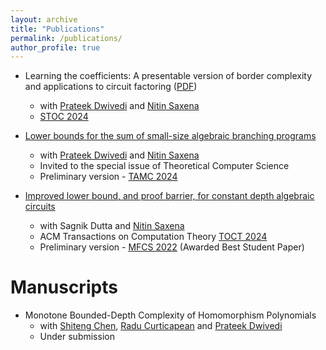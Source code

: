 ```yaml
---
layout: archive
title: "Publications"
permalink: /publications/
author_profile: true
---
```


* Learning the coefficients: A presentable version of border complexity and applications to circuit factoring ([PDF](https://www.cse.iitk.ac.in/users/nitin/papers/PresentableVNP.pdf))
  - with [Prateek Dwivedi](https://www.prateekdwivedi.in/) and [Nitin Saxena](https://www.cse.iitk.ac.in/users/nitin/)
  - [STOC 2024](https://dl.acm.org/doi/abs/10.1145/3618260.3649743)

* [Lower bounds for the sum of small-size algebraic branching programs](https://bhargavcs.github.io/files/sumRO.pdf)
  - with [Prateek Dwivedi](https://www.prateekdwivedi.in/) and [Nitin Saxena](https://www.cse.iitk.ac.in/users/nitin/)
  - Invited to the special issue of Theoretical Computer Science
  - Preliminary version - [TAMC 2024](https://doi.org/10.1007/978-981-97-2340-9\_30)
    
* [Improved lower bound, and proof barrier, for constant depth algebraic circuits
](https://bhargavcs.github.io/files/bhargav-dutta-saxena-lst-limits-2022.pdf)  
  - with Sagnik Dutta and [Nitin Saxena](https://www.cse.iitk.ac.in/users/nitin/)
  - ACM Transactions on Computation Theory [TOCT 2024](https://dl.acm.org/doi/10.1145/3689957)
  - Preliminary version - [MFCS 2022](https://doi.org/10.4230/LIPIcs.MFCS.2022.18) (Awarded Best Student Paper)


Manuscripts
======

* Monotone Bounded-Depth Complexity of Homomorphism Polynomials
  - with [Shiteng Chen](https://scholar.google.com/citations?user=BtefGJgAAAAJ&hl=en), [Radu Curticapean](https://www.uni-regensburg.de/informatik-data-science/algorithmen-komplexitaetstheorie/team/prof-dr-radu-curticapean/index.html) and [Prateek Dwivedi](https://www.prateekdwivedi.in/)
  - Under submission
